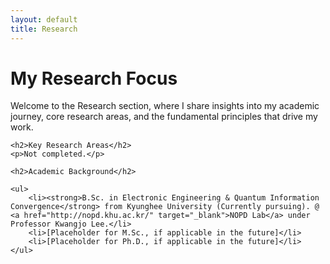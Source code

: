```yaml
---
layout: default
title: Research
---
```


<div class="container">
    <h1>My Research Focus</h1>
    <p>Welcome to the Research section, where I share insights into my academic journey, core research areas, and the fundamental principles that drive my work.</p>

    <h2>Key Research Areas</h2>
    <p>Not completed.</p>

    <h2>Academic Background</h2>

    <ul>
        <li><strong>B.Sc. in Electronic Engineering & Quantum Information Convergence</strong> from Kyunghee University (Currently pursuing). @ <a href="http://nopd.khu.ac.kr/" target="_blank">NOPD Lab</a> under Professor Kwangjo Lee.</li>
        <li>[Placeholder for M.Sc., if applicable in the future]</li>
        <li>[Placeholder for Ph.D., if applicable in the future]</li>
    </ul>

</div>

<style>
    /* These styles are copied from projects.md to ensure the 'project-grid' layout works here too */
    .project-grid {
        display: grid;
        grid-template-columns: repeat(auto-fit, minmax(300px, 1fr));
        gap: 2rem;
        margin-top: 2rem;
    }
    .project-item {
        border: 1px solid #ddd;
        padding: 1.5rem;
        border-radius: 8px;
        box-shadow: 0 2px 5px rgba(0,0,0,0.05);
        background-color: #fff;
    }
    body.dark-mode .project-item {
        background-color: #1a1a1a;
        border-color: #333;
        box-shadow: 0 2px 5px rgba(0,0,0,0.2);
    }
    .project-item h3 {
        color: #0a192f;
        margin-bottom: 0.8rem;
    }
    body.dark-mode .project-item h3 {
        color: #64ffda;
    }
    .project-item p {
        margin-bottom: 1.5rem;
    }
</style>